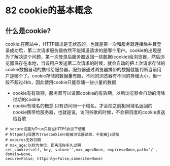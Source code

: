 # 82 cookie的基本概念

## 什么是cookie?

cookie:在网站中，HTTP请求是无状态的。也就是第一次和服务器连接后并且登录成功后，第二次请求服务器依然不能知道请求的是哪个用户。cookie的出现是为了解决这个问题，第一次登录后服务器返回一些数据\(cookie\)给浏览器，然后浏览器保存在本地，当该用户发送第二次请求的时候，就会自动的把上次请求存储的cookie数据自动的携带给服务器，服务器通过浏览器携带的数据就能判断当前用户是哪个了。cookie存储的数据量有限，不同的浏览器有不同的存储大小，但一般不超过4kb，因此使用cookie只能存储一些小量的数据

* cookie有有效期，服务器可以设置cookie的有效期，以后浏览器会自动的清除过期的cookie
* cookie有域名的概念:只有访问同一个域名，才会把之前相同域名返回的cookie携带给服务器，也就是说，访问谷歌的时候，不会把百度的cookie发送给谷歌

```text
# secure设置为True只能在HTTPS协议下使用
# httponly设置为Truecookie只能被浏览器读取，不能被js读取
# expires无效日期
# max_age:以秒为单位，距离现在多久过期
set_cookie(self, key, value='',max_age=None, expires=None,path='/', domain=None,
secure=False, httponly=False,samesite=None)
```

